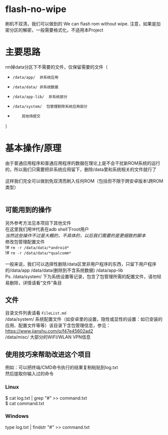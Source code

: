 # flash-no-wipe
刷机不双清，我们可以做到的 We can flash rom without wipe.
注意，如果是加密分区的解密，一般需要格式化，不适用本Project

# 主要思路
rm掉data分区下不需要的文件，仅保留需要的文件（
-	  /data/app/  非系统应用  
-	  /data/data/ 非系统数据  
-	  /data/app-lib/  非系统部分  
-	  /data/system/  包管理剔除系统应用部分
-         其他待提交
）

# 基本操作/原理
由于普通应用程序和普通应用程序的数据在理论上是不会干扰新ROM系统的运行的，所以我们只需要把非系统应用留下，删除/data里和系统相关的文件就行了  
<br>
这样我们完全可以做到免双清而刷入任何ROM（包括但不限于跨安卓版本\跨ROM类型）  
<br>  

## 可能用到的操作
另外参考方法见本项目下其他文件  
在这里我们用!#代表在adb shell下root用户  
*当然这些操作不过是大概的，不具体的，以后我们需要的是更细致的脚本*  
修改包管理配置文件  
!# ```rm -r /data/data/*android*```  
!# ```rm -r /data/data/*qualcomm*```  
<br>
一般来说，我们可以选择性删除/data区里非用户程序的东西，只留下用户程序的/data/app /data/data(删除到不含系统数据) /data/app-lib  
Ps. /data/system/ 下为系统设置等记录，包含了包管理所需的配置文件，请勿轻易删除，详情请看“文件”条目  

## 文件
目录文件列表请看	`FileList.md`  
/data/system/	 系统配置文件（如安卓里的设置，隐性或显性的设置：如已安装的应用、配置文件等等）该目录下含包管理信息，参见：https://www.jianshu.com/p/f47e45602ad2  
/data/misc/	大部分的WiFI/WLAN VPN信息  

## 使用技巧来帮助改进这个项目
例如：可以把终端/CMD命令执行的结果复制粘贴到log.txt  
然后提取你输入过的命令  
### Linux
$ cat log.txt | grep "#" >> command.txt  
$ cat command.txt  
### Windows
type log.txt | findstr "#" >> command.txt  
